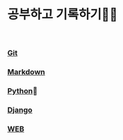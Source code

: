 # 공부하고 기록하기👨‍💻

 <br/>

### [Git](git/git.md)

### [Markdown](markdown/markdown.md)

### [Python](python/python.md)🐍

### [Django](django/django.md)

### [WEB](web/web.md)

